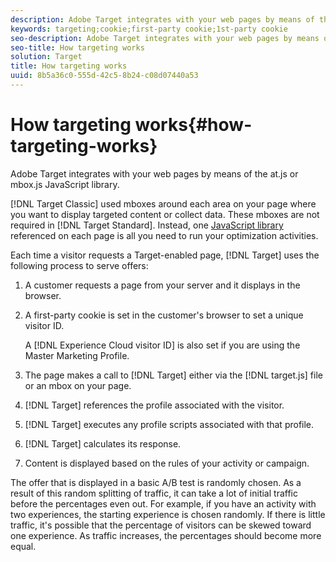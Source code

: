 ```yaml
---
description: Adobe Target integrates with your web pages by means of the at.js or mbox.js JavaScript library.
keywords: targeting;cookie;first-party cookie;1st-party cookie
seo-description: Adobe Target integrates with your web pages by means of the at.js or mbox.js JavaScript library.
seo-title: How targeting works
solution: Target
title: How targeting works
uuid: 8b5a36c0-555d-42c5-8b24-c08d07440a53
---
```


# How targeting works{#how-targeting-works}

Adobe Target integrates with your web pages by means of the at.js or mbox.js JavaScript library.

 [!DNL Target Classic] used mboxes around each area on your page where you want to display targeted content or collect data. These mboxes are not required in [!DNL Target Standard]. Instead, one [JavaScript library](../c-implementing-target/c-considerations-before-you-implement-target/target-implement.md#concept_60B748DE4293488F917E8F1FA4C7E9EB) referenced on each page is all you need to run your optimization activities.

Each time a visitor requests a Target-enabled page, [!DNL Target] uses the following process to serve offers:

1. A customer requests a page from your server and it displays in the browser. 
1. A first-party cookie is set in the customer's browser to set a unique visitor ID.

   A [!DNL Experience Cloud visitor ID] is also set if you are using the Master Marketing Profile. 

1. The page makes a call to [!DNL Target] either via the [!DNL target.js] file or an mbox on your page. 
1. [!DNL Target] references the profile associated with the visitor. 
1. [!DNL Target] executes any profile scripts associated with that profile. 
1. [!DNL Target] calculates its response. 
1. Content is displayed based on the rules of your activity or campaign.

The offer that is displayed in a basic A/B test is randomly chosen. As a result of this random splitting of traffic, it can take a lot of initial traffic before the percentages even out. For example, if you have an activity with two experiences, the starting experience is chosen randomly. If there is little traffic, it's possible that the percentage of visitors can be skewed toward one experience. As traffic increases, the percentages should become more equal. 
